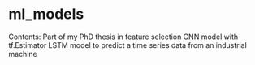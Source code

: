 # ml_models
Contents:
Part of my PhD thesis in feature selection
 CNN model with tf.Estimator
 LSTM model to predict a time series data from an industrial machine
 
